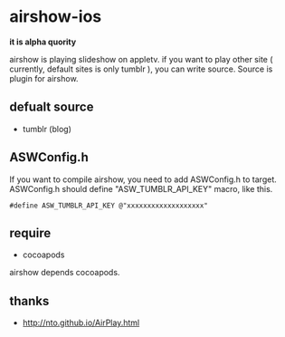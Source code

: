 # airshow-ios

**it is alpha quority**

airshow is playing slideshow on appletv.
if you want to play other site ( currently, default sites is only tumblr ), you can write source.
Source is plugin for airshow.

## defualt source

* tumblr (blog)

## ASWConfig.h

If you want to compile airshow, you need to add ASWConfig.h to target.
ASWConfig.h should define "ASW_TUMBLR_API_KEY" macro, like this.

```
#define ASW_TUMBLR_API_KEY @"xxxxxxxxxxxxxxxxxxx"
```

## require

* cocoapods

airshow depends cocoapods.

## thanks

* http://nto.github.io/AirPlay.html

